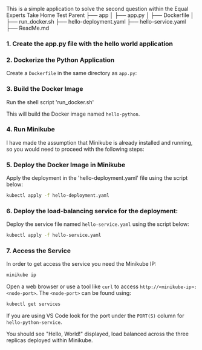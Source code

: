 This is a simple application to solve the second question within the Equal Experts Take Home Test
Parent
├── app
│   ├── app.py
│   ├── Dockerfile
│   ├── run_docker.sh
├── hello-deployment.yaml
├── hello-service.yaml
├── ReadMe.md
### 1. Create the app.py file with the hello world application
### 2. Dockerize the Python Application

Create a `Dockerfile` in the same directory as `app.py`:

### 3. Build the Docker Image

Run the shell script 'run_docker.sh' 

This will build the Docker image named `hello-python`.

### 4. Run Minikube

I have made the assumption that Minikube is already installed and running, so you would need to proceed with the following steps:

### 5. Deploy the Docker Image in Minikube

Apply the deployment in the 'hello-deployment.yaml' file using the script below:
```bash
kubectl apply -f hello-deployment.yaml
```

### 6. Deploy the load-balancing service for the deployment:

Deploy the service file named `hello-service.yaml` using the script below:
```bash
kubectl apply -f hello-service.yaml
```

### 7. Access the Service

In order to get access the service you need the Minikube IP:

```bash
minikube ip
```

Open a web browser or use a tool like `curl` to access `http://<minikube-ip>:<node-port>`. The `<node-port>` can be found using:

```bash
kubectl get services
```

If you are using VS Code look for the port under the `PORT(S)` column for `hello-python-service`.

You should see "Hello, World!" displayed, load balanced across the three replicas deployed within Minikube.


